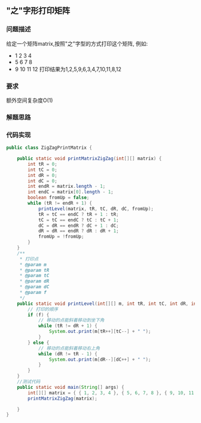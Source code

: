## "之"字形打印矩阵

### 问题描述

给定一个矩阵matrix,按照"之"字型的方式打印这个矩阵,
  例如:
  - 1  2  3  4 
  - 5  6  7  8
  - 9  10 11 12
  打印结果为1,2,5,9,6,3,4,7,10,11,8,12

### 要求

额外空间复杂度O(1)

### 解题思路


### 代码实现

```java
public class ZigZagPrintMatrix {

	public static void printMatrixZigZag(int[][] matrix) {
		int tR = 0;
		int tC = 0;
		int dR = 0;
		int dC = 0;
		int endR = matrix.length - 1;
		int endC = matrix[0].length - 1;
		boolean fromUp = false;
		while (tR != endR + 1) {
			printLevel(matrix, tR, tC, dR, dC, fromUp);
			tR = tC == endC ? tR + 1 : tR;
			tC = tC == endC ? tC : tC + 1;
			dC = dR == endR ? dC + 1 : dC;
			dR = dR == endR ? dR : dR + 1;
			fromUp = !fromUp;
		}
	}
	/**
	 * 打印点
	 * @param m
	 * @param tR
	 * @param tC
	 * @param dR
	 * @param dC
	 * @param f
	 */
	public static void printLevel(int[][] m, int tR, int tC, int dR, int dC, boolean f) {
		// 打印的顺序
		if (f) {
			// 移动的点能斜着移动到坐下角
			while (tR != dR + 1) {
				System.out.print(m[tR++][tC--] + " ");
			}
		} else {
			// 移动的点能斜着移动右上角
			while (dR != tR - 1) {
				System.out.print(m[dR--][dC++] + " ");
			}
		}
	}
	//测试代码
	public static void main(String[] args) {
		int[][] matrix = { { 1, 2, 3, 4 }, { 5, 6, 7, 8 }, { 9, 10, 11, 12 } };
		printMatrixZigZag(matrix);

	}
}


```
